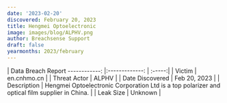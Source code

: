 ```yaml
---
date: '2023-02-20'
discovered: February 20, 2023
title: Hengmei Optoelectronic
image: images/blog/ALPHV.png
author: Breachsense Support
draft: false
yearmonths: 2023/february
---
```



| Data Breach Report
------------:     |:-------------:    | :-----:|
| Victim      | en.cnhmo.cn      | 
| Threat Actor      | ALPHV      | 
| Date Discovered      | Feb 20, 2023      | 
| Description      | Hengmei Optoelectronic Corporation Ltd is a top polarizer and optical film supplier in China.      | 
| Leak Size      | Unknown      | 

